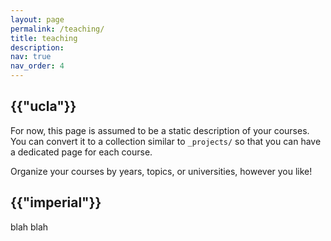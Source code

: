 ```yaml
---
layout: page
permalink: /teaching/
title: teaching
description:
nav: true
nav_order: 4
---
```

<div class="teaching">
<h2 class="category">{{"ucla"}}</h2>

For now, this page is assumed to be a static description of your courses. You can convert it to a collection similar to `_projects/` so that you can have a dedicated page for each course.

Organize your courses by years, topics, or universities, however you like!

<h2 class="category">{{"imperial"}}</h2>

blah blah

</div>
